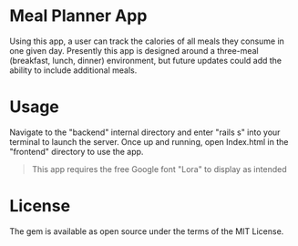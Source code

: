 # Meal Planner App

Using this app, a user can track the calories of all meals they consume in one given day. Presently this app is designed around a three-meal (breakfast, lunch, dinner) environment, but future updates could add the ability to include additional meals.

# Usage

Navigate to the "backend" internal directory and enter "rails s" into your terminal to launch the server. Once up and running, open Index.html in the "frontend" directory to use the app.

> This app requires the free Google font "Lora" to display as intended

# License
The gem is available as open source under the terms of the MIT License.